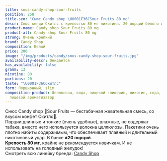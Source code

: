 ```yaml
---
title: snus-candy-shop-sour-fruits
position: 258
title-seo: "Снюс Candy shop \U0001F36CSour Fruits 80 mg"
descr: Снюс кенди Скитлс с крепостью 80 мг никотина. 20 порций белого цвета.
product-name: Candy shop Sour Fruits 80 mg
product-alt: Candy shop Sour Fruits 80 mg
strong: Очень крепкий
brand: Candy Shop
composition: Белый
price: 200
image: "/img/products/candy/snus-candy-shop-sour-fruits.jpg"
availability-descr: Ожидается
has_availability: false
gramm: 13
nicotine: 80
portions: 20
taste: "\U0001F36CСкитлс"
form: Порционный, slim
composition-product: Целлюлоза, вода, пищевой глицерин, никотин, сода, карбонат натрия,
  пищевой ароматизатор
---
```


Снюс Candy shop 🍬Sour Fruits — бестабачная жевательная смесь, со вкусом конфет Скитлс🍬.<br>
Порции длинные и тонкие (очень удобные),  влажные, не содержат табака, вместо него используется волокна целлюлозы. Пакетики очень плотно набиты содержимым, что обеспечивает плавный и длительный никотиновый удар. В банке **±20 порций**.<br>
**Крепость 80 мг**, крайне не рекомендуется новичкам. И не использовать на голодный желудок!<br>
Смотреть всю линейку бренда: <a href="/candy-shop-snus">Candy Shop</a>